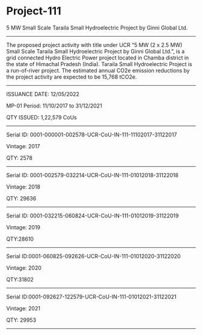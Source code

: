 # Project-111
5 MW Small Scale Taraila Small Hydroelectric Project by Ginni Global Ltd.
_______________________________

The proposed project activity with title under UCR “5 MW (2 x 2.5 MW) Small Scale Taraila Small Hydroelectric Project by Ginni Global Ltd.”, is a grid connected Hydro Electric Power project located in Chamba district in the state of Himachal Pradesh (India). Taraila Small Hydroelectric Project is a run-of-river project. The estimated annual CO2e emission reductions by the project activity are expected to be 15,768 tCO2e.

____________
ISSUANCE DATE: 12/05/2022

MP-01 Period: 11/10/2017 to 31/12/2021

QTY ISSUED: 1,22,579 CoUs
______________
Serial ID: 0001-000001-002578-UCR-CoU-IN-111-11102017-31122017

Vintage: 2017

QTY: 2578
________
Serial ID: 0001-002579-032214-UCR-CoU-IN-111-01012018-31122018

Vintage: 2018

QTY: 29636
_________
Serial ID: 0001-032215-060824-UCR-CoU-IN-111-01012019-31122019

Vintage: 2019

QTY:28610
_____________
Serial ID:0001-060825-092626-UCR-CoU-IN-111-01012020-31122020

Vintage: 2020

QTY:31802 
____________
Serial ID:0001-092627-122579-UCR-CoU-IN-111-01012021-31122021

Vintage: 2021

QTY: 29953
______________
